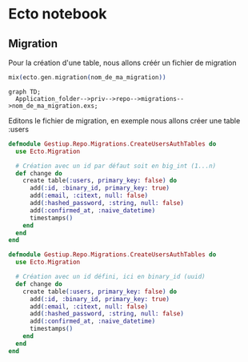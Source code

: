 # Ecto notebook

## Migration

Pour la création d'une table, nous allons créér un fichier de migration

```elixir
mix(ecto.gen.migration(nom_de_ma_migration))
```

<!-- Learn more at https://mermaid-js.github.io/mermaid -->

```mermaid
graph TD;
  Application_folder-->priv-->repo-->migrations-->nom_de_ma_migration.exs;
```

<!-- livebook:{"break_markdown":true} -->

Editons le fichier de migration, en exemple nous allons créer une table :users

```elixir
defmodule Gestiup.Repo.Migrations.CreateUsersAuthTables do
  use Ecto.Migration

  # Création avec un id par défaut soit en big_int (1...n)
  def change do
    create table(:users, primary_key: false) do
      add(:id, :binary_id, primary_key: true)
      add(:email, :citext, null: false)
      add(:hashed_password, :string, null: false)
      add(:confirmed_at, :naive_datetime)
      timestamps()
    end
  end
end
```

```elixir
defmodule Gestiup.Repo.Migrations.CreateUsersAuthTables do
  use Ecto.Migration

  # Création avec un id défini, ici en binary_id (uuid)
  def change do
    create table(:users, primary_key: false) do
      add(:id, :binary_id, primary_key: true)
      add(:email, :citext, null: false)
      add(:hashed_password, :string, null: false)
      add(:confirmed_at, :naive_datetime)
      timestamps()
    end
  end
end
```


